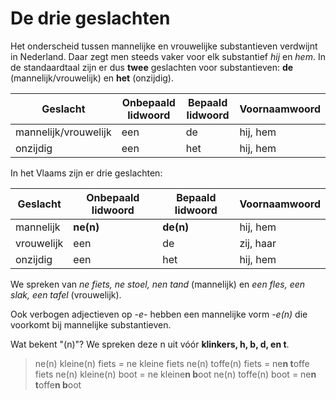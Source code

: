 # De drie geslachten

Het onderscheid tussen mannelijke en vrouwelijke substantieven verdwijnt in Nederland. Daar zegt men steeds vaker voor elk substantief _hij_ en _hem_. In de standaardtaal zijn er dus **twee** geslachten voor substantieven: **de** (mannelijk/vrouwelijk) en **het** (onzijdig).

| Geslacht | Onbepaald lidwoord | Bepaald lidwoord | Voornaamwoord |
| --- | --- | --- | --- |
| mannelijk/vrouwelijk | een | de | hij, hem |
| onzijdig | een | het | hij, hem |

In het Vlaams zijn er drie geslachten:

| Geslacht | Onbepaald lidwoord | Bepaald lidwoord | Voornaamwoord |
| --- | --- | --- | --- |
| mannelijk | **ne(n)** | **de(n)** | hij, hem |
| vrouwelijk| een | de | zij, haar |
| onzijdig | een | het | hij, hem |

We spreken van _ne fiets, ne stoel, nen tand_ (mannelijk) en _een fles, een slak, een tafel_ (vrouwelijk).

Ook verbogen adjectieven op _-e-_ hebben een mannelijke vorm _-e(n)_ die voorkomt bij mannelijke substantieven.

Wat bekent "(n)"? We spreken deze n uit vóór **klinkers, h, b, d, en t**.

> ne(n) kleine(n) fiets = ne kleine fiets
> ne(n) toffe(n) fiets = ne**n t**offe fiets
> ne(n) kleine(n) boot = ne kleine**n b**oot
> ne(n) toffe(n) boot = ne**n t**offe**n b**oot
